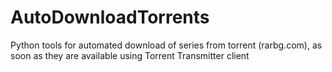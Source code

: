 # AutoDownloadTorrents

 Python tools for automated download of series from torrent (rarbg.com), as soon as they are available using Torrent Transmitter client
 
 
